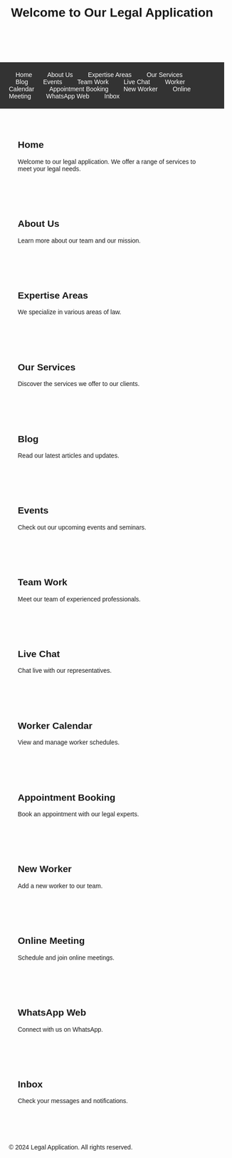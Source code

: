 <!DOCTYPE html>
<html lang="en">
<head>
    <meta charset="UTF-8">
    <meta name="viewport" content="width=device-width, initial-scale=1.0">
    <title>Legal Application</title>
    <style>
        body {
            font-family: Arial, sans-serif;
            margin: 0;
            padding: 0;
        }
        header, nav, section, footer {
            padding: 20px;
        }
        nav {
            background-color: #333;
            color: white;
        }
        nav a {
            color: white;
            margin: 0 15px;
            text-decoration: none;
        }
        section {
            margin: 20px;
        }
        .container {
            display: flex;
            flex-wrap: wrap;
        }
        .box {
            flex: 1;
            min-width: 300px;
            margin: 10px;
            padding: 10px;
            border: 1px solid #ccc;
            box-shadow: 2px 2px 10px rgba(0, 0, 0, 0.1);
        }
    </style>
</head>
<body>
    <header>
        <h1>Welcome to Our Legal Application</h1>
    </header>
    <nav>
        <a href="#home">Home</a>
        <a href="#about-us">About Us</a>
        <a href="#expertise-areas">Expertise Areas</a>
        <a href="#services">Our Services</a>
        <a href="#blog">Blog</a>
        <a href="#events">Events</a>
        <a href="#team">Team Work</a>
        <a href="#live-chat">Live Chat</a>
        <a href="#worker-calendar">Worker Calendar</a>
        <a href="#appointment-booking">Appointment Booking</a>
        <a href="#new-worker">New Worker</a>
        <a href="#online-meeting">Online Meeting</a>
        <a href="#whatsapp-web">WhatsApp Web</a>
        <a href="#inbox">Inbox</a>
    </nav>
    <section id="home">
        <h2>Home</h2>
        <p>Welcome to our legal application. We offer a range of services to meet your legal needs.</p>
    </section>
    <section id="about-us">
        <h2>About Us</h2>
        <p>Learn more about our team and our mission.</p>
    </section>
    <section id="expertise-areas">
        <h2>Expertise Areas</h2>
        <p>We specialize in various areas of law.</p>
    </section>
    <section id="services">
        <h2>Our Services</h2>
        <p>Discover the services we offer to our clients.</p>
    </section>
    <section id="blog">
        <h2>Blog</h2>
        <p>Read our latest articles and updates.</p>
    </section>
    <section id="events">
        <h2>Events</h2>
        <p>Check out our upcoming events and seminars.</p>
    </section>
    <section id="team">
        <h2>Team Work</h2>
        <p>Meet our team of experienced professionals.</p>
    </section>
    <section id="live-chat">
        <h2>Live Chat</h2>
        <p>Chat live with our representatives.</p>
        <!-- Placeholder for live chat widget integration -->
    </section>
    <section id="worker-calendar">
        <h2>Worker Calendar</h2>
        <p>View and manage worker schedules.</p>
        <!-- Placeholder for calendar widget -->
    </section>
    <section id="appointment-booking">
        <h2>Appointment Booking</h2>
        <p>Book an appointment with our legal experts.</p>
        <!-- Placeholder for appointment booking form -->
    </section>
    <section id="new-worker">
        <h2>New Worker</h2>
        <p>Add a new worker to our team.</p>
        <!-- Placeholder for new worker form -->
    </section>
    <section id="online-meeting">
        <h2>Online Meeting</h2>
        <p>Schedule and join online meetings.</p>
        <!-- Placeholder for online meeting integration -->
    </section>
    <section id="whatsapp-web">
        <h2>WhatsApp Web</h2>
        <p>Connect with us on WhatsApp.</p>
        <!-- Placeholder for WhatsApp Web integration -->
    </section>
    <section id="inbox">
        <h2>Inbox</h2>
        <p>Check your messages and notifications.</p>
        <!-- Placeholder for inbox messages -->
    </section>
    <footer>
        <p>&copy; 2024 Legal Application. All rights reserved.</p>
    </footer>
</body>
</html>
